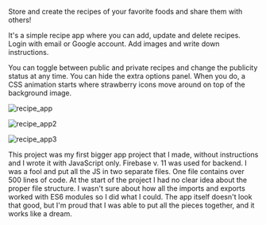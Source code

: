 Store and create the recipes of your favorite foods and share them with others!

It's a simple recipe app where you can add, update and delete recipes. Login with email or Google account.
Add images and write down instructions. 

You can toggle between public and private recipes and change the publicity status at any time. You can hide the extra options panel. When you do, a CSS animation starts where strawberry icons move around on top of the background image.


![recipe_app](https://github.com/user-attachments/assets/f6ebab43-c52e-4ac4-a37c-e29e19e3a48e)

![recipe_app2](https://github.com/user-attachments/assets/d82ddaef-50de-4e86-9fe5-eebe6731d7da)

![recipe_app3](https://github.com/user-attachments/assets/9946ff85-6e4f-49c3-8577-3261233b9296)


This project was my first bigger app project that I made, without instructions and I wrote it with JavaScript only. Firebase v. 11 was used for backend. I was a fool and put all the JS in two separate files. One file contains over 500 lines of code. At the start of the project I had no clear idea about the proper file structure. I wasn't sure about how all the imports and exports worked with ES6 modules so I did what I could. The app itself doesn't look that good, but I'm proud that I was able to put all the pieces together, and it works like a dream.
